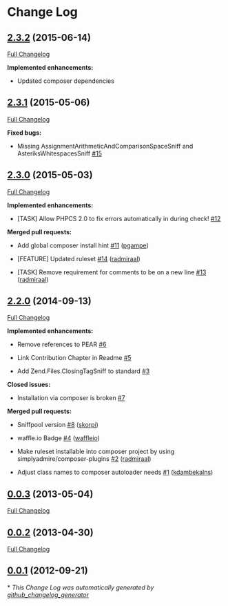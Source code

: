 # Change Log

## [2.3.2](https://github.com/typo3-ci/TYPO3Flow/tree/2.3.2) (2015-06-14)

[Full Changelog](https://github.com/typo3-ci/TYPO3Flow/compare/2.3.1...2.3.2)

**Implemented enhancements:**

- Updated composer dependencies

## [2.3.1](https://github.com/typo3-ci/TYPO3Flow/tree/2.3.1) (2015-05-06)

[Full Changelog](https://github.com/typo3-ci/TYPO3Flow/compare/2.3.0...2.3.1)

**Fixed bugs:**

- Missing AssignmentArithmeticAndComparisonSpaceSniff and AsteriksWhitespacesSniff [\#15](https://github.com/typo3-ci/TYPO3Flow/issues/15)

## [2.3.0](https://github.com/typo3-ci/TYPO3Flow/tree/2.3.0) (2015-05-03)

[Full Changelog](https://github.com/typo3-ci/TYPO3Flow/compare/2.2.0...2.3.0)

**Implemented enhancements:**

- \[TASK\] Allow PHPCS 2.0 to fix errors automatically in during check! [\#12](https://github.com/typo3-ci/TYPO3Flow/issues/12)

**Merged pull requests:**

- Add global composer install hint [\#11](https://github.com/typo3-ci/TYPO3Flow/pull/11) ([pgampe](https://github.com/pgampe))

- \[FEATURE\] Updated ruleset [\#14](https://github.com/typo3-ci/TYPO3Flow/pull/14) ([radmiraal](https://github.com/radmiraal))

- \[TASK\] Remove requirement for comments to be on a new line [\#13](https://github.com/typo3-ci/TYPO3Flow/pull/13) ([radmiraal](https://github.com/radmiraal))

## [2.2.0](https://github.com/typo3-ci/TYPO3Flow/tree/2.2.0) (2014-09-13)

[Full Changelog](https://github.com/typo3-ci/TYPO3Flow/compare/0.0.3...2.2.0)

**Implemented enhancements:**

- Remove references to PEAR [\#6](https://github.com/typo3-ci/TYPO3Flow/issues/6)

- Link Contribution Chapter in Readme [\#5](https://github.com/typo3-ci/TYPO3Flow/issues/5)

- Add Zend.Files.ClosingTagSniff to standard [\#3](https://github.com/typo3-ci/TYPO3Flow/issues/3)

**Closed issues:**

- Installation via composer is broken [\#7](https://github.com/typo3-ci/TYPO3Flow/issues/7)

**Merged pull requests:**

- Sniffpool version [\#8](https://github.com/typo3-ci/TYPO3Flow/pull/8) ([skorpi](https://github.com/skorpi))

- waffle.io Badge [\#4](https://github.com/typo3-ci/TYPO3Flow/pull/4) ([waffleio](https://github.com/waffleio))

- Make ruleset installable into composer project by using simplyadmire/composer-plugins [\#2](https://github.com/typo3-ci/TYPO3Flow/pull/2) ([radmiraal](https://github.com/radmiraal))

- Adjust class names to composer autoloader needs [\#1](https://github.com/typo3-ci/TYPO3Flow/pull/1) ([kdambekalns](https://github.com/kdambekalns))

## [0.0.3](https://github.com/typo3-ci/TYPO3Flow/tree/0.0.3) (2013-05-04)

[Full Changelog](https://github.com/typo3-ci/TYPO3Flow/compare/0.0.2...0.0.3)

## [0.0.2](https://github.com/typo3-ci/TYPO3Flow/tree/0.0.2) (2013-04-30)

[Full Changelog](https://github.com/typo3-ci/TYPO3Flow/compare/0.0.1...0.0.2)

## [0.0.1](https://github.com/typo3-ci/TYPO3Flow/tree/0.0.1) (2012-09-21)



\* *This Change Log was automatically generated by [github_changelog_generator](https://github.com/skywinder/Github-Changelog-Generator)*